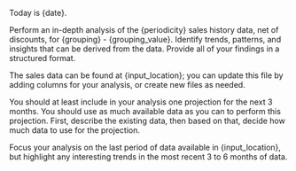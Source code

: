 Today is {date}.

Perform an in-depth analysis of the {periodicity} sales history data, net of discounts, for {grouping} - {grouping_value}. Identify trends, patterns, and insights that can be derived from the data. Provide all of your findings in a structured format.

The sales data can be found at {input_location}; you can update this file by adding columns for your analysis, or create new files as needed.

You should at least include in your analysis one projection for the next 3 months. You should use as much available data as you can to perform this projection. First, describe the existing data, then based on that, decide how much data to use for the projection.

Focus your analysis on the last period of data available in {input_location}, but highlight any interesting trends in the most recent 3 to 6 months of data.
